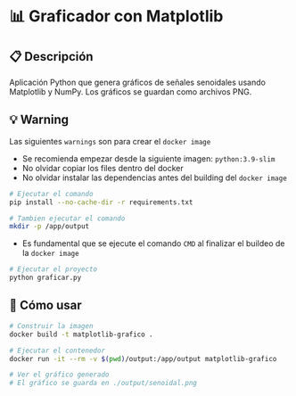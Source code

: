 # 📊 Graficador con Matplotlib

## 📋 Descripción
Aplicación Python que genera gráficos de señales senoidales usando Matplotlib y NumPy. Los gráficos se guardan como archivos PNG.

## 💡 Warning
Las siguientes `warnings` son para crear el `docker image`
 * Se recomienda empezar desde la siguiente imagen: `python:3.9-slim`
 * No olvidar copiar los files dentro del docker
 * No olvidar instalar las dependencias antes del building del `docker image`
````bash
# Ejecutar el comando
pip install --no-cache-dir -r requirements.txt

# Tambien ejecutar el comando
mkdir -p /app/output
````
 * Es fundamental que se ejecute el comando `CMD` al finalizar el buildeo de la `docker image`
````bash
# Ejecutar el proyecto
python graficar.py
````

## 🚀 Cómo usar
```bash
# Construir la imagen
docker build -t matplotlib-grafico .

# Ejecutar el contenedor
docker run -it --rm -v $(pwd)/output:/app/output matplotlib-grafico

# Ver el gráfico generado
# El gráfico se guarda en ./output/senoidal.png
